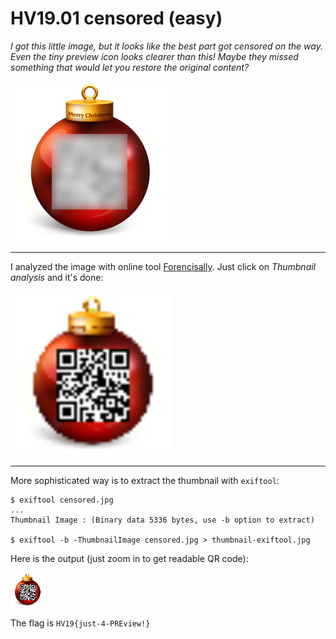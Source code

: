 # HV19.01 censored (easy)

_I got this little image, but it looks like the best part got censored on the way.
Even the tiny preview icon looks clearer than this! Maybe they missed something that
would let you restore the original content?_

![](censored.jpg)

---

I analyzed the image with online tool [Forencisally](https://29a.ch/photo-forensics).
Just click on _Thumbnail analysis_ and it's done:

![](thumbnail.png)

---
More sophisticated way is to extract the thumbnail with `exiftool`:

```
$ exiftool censored.jpg
...
Thumbnail Image : (Binary data 5336 bytes, use -b option to extract)

$ exiftool -b -ThumbnailImage censored.jpg > thumbnail-exiftool.jpg
```
Here is the output (just zoom in to get readable QR code):

![](thumbnail-exiftool.jpg)

The flag is `HV19{just-4-PREview!}`